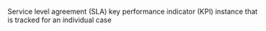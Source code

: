 Service level agreement (SLA) key performance indicator (KPI) instance that is tracked for an individual case